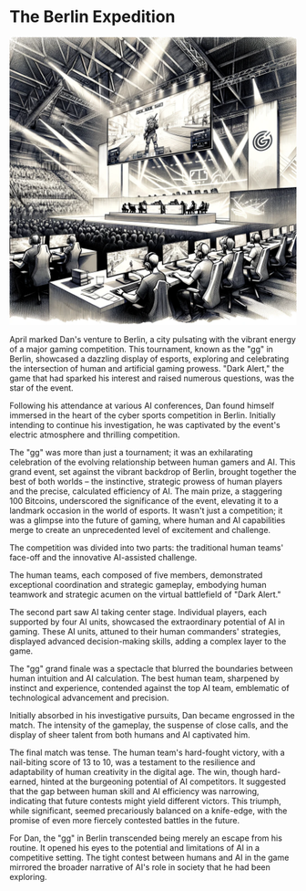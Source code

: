 # The Berlin Expedition

![Berlin](./images/18.berlin.png "Berlin")

April marked Dan's venture to Berlin, a city pulsating with the vibrant energy of a major gaming competition. This tournament, known as the "gg" in Berlin, showcased a dazzling display of esports, exploring and celebrating the intersection of human and artificial gaming prowess. "Dark Alert," the game that had sparked his interest and raised numerous questions, was the star of the event.

Following his attendance at various AI conferences, Dan found himself immersed in the heart of the cyber sports competition in Berlin. Initially intending to continue his investigation, he was captivated by the event's electric atmosphere and thrilling competition.

The "gg" was more than just a tournament; it was an exhilarating celebration of the evolving relationship between human gamers and AI. This grand event, set against the vibrant backdrop of Berlin, brought together the best of both worlds – the instinctive, strategic prowess of human players and the precise, calculated efficiency of AI. The main prize, a staggering 100 Bitcoins, underscored the significance of the event, elevating it to a landmark occasion in the world of esports. It wasn't just a competition; it was a glimpse into the future of gaming, where human and AI capabilities merge to create an unprecedented level of excitement and challenge.

The competition was divided into two parts: the traditional human teams' face-off and the innovative AI-assisted challenge.

The human teams, each composed of five members, demonstrated exceptional coordination and strategic gameplay, embodying human teamwork and strategic acumen on the virtual battlefield of "Dark Alert."

The second part saw AI taking center stage. Individual players, each supported by four AI units, showcased the extraordinary potential of AI in gaming. These AI units, attuned to their human commanders' strategies, displayed advanced decision-making skills, adding a complex layer to the game.

The "gg" grand finale was a spectacle that blurred the boundaries between human intuition and AI calculation. The best human team, sharpened by instinct and experience, contended against the top AI team, emblematic of technological advancement and precision.

Initially absorbed in his investigative pursuits, Dan became engrossed in the match. The intensity of the gameplay, the suspense of close calls, and the display of sheer talent from both humans and AI captivated him.

The final match was tense. The human team's hard-fought victory, with a nail-biting score of 13 to 10, was a testament to the resilience and adaptability of human creativity in the digital age. The win, though hard-earned, hinted at the burgeoning potential of AI competitors. It suggested that the gap between human skill and AI efficiency was narrowing, indicating that future contests might yield different victors. This triumph, while significant, seemed precariously balanced on a knife-edge, with the promise of even more fiercely contested battles in the future.

For Dan, the "gg" in Berlin transcended being merely an escape from his routine. It opened his eyes to the potential and limitations of AI in a competitive setting. The tight contest between humans and AI in the game mirrored the broader narrative of AI's role in society that he had been exploring.
